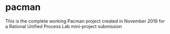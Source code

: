 # pacman

This is the complete working Pacman project created in November 2019 for a Rational Unified Process Lab mini-project submission
